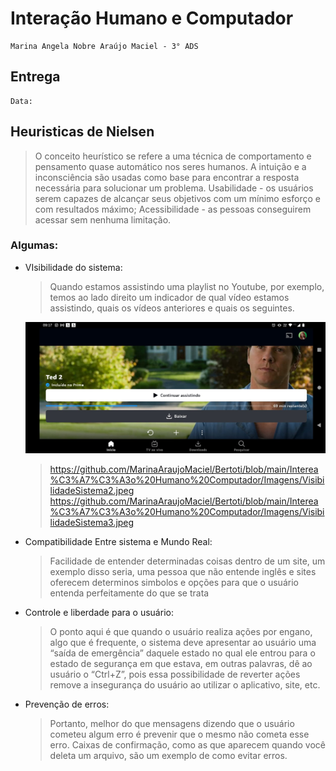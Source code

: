 # Interação Humano e Computador 
    Marina Angela Nobre Araújo Maciel - 3° ADS

## Entrega
    Data: 

## Heuristicas de Nielsen
> O conceito heurístico se refere a uma técnica de comportamento e pensamento quase automático nos seres humanos. A intuição e a inconsciência são usadas como base para encontrar a resposta necessária para solucionar um problema. Usabilidade - os usuários serem capazes de alcançar seus objetivos com um mínimo esforço e com resultados máximo; Acessibilidade - as pessoas conseguirem acessar sem nenhuma limitação.

### Algumas:
* VIsibilidade do sistema: 
    > Quando estamos assistindo uma playlist no Youtube, por exemplo, temos ao lado direito um indicador de qual vídeo estamos assistindo, quais os vídeos anteriores e quais os seguintes.

   ![Imagem 1](https://github.com/MarinaAraujoMaciel/Bertoti/blob/main/Interea%C3%A7%C3%A3o%20Humano%20Computador/Imagens/VisibilidadeSistema1.jpeg) 
  
    > https://github.com/MarinaAraujoMaciel/Bertoti/blob/main/Interea%C3%A7%C3%A3o%20Humano%20Computador/Imagens/VisibilidadeSistema2.jpeg
    > https://github.com/MarinaAraujoMaciel/Bertoti/blob/main/Interea%C3%A7%C3%A3o%20Humano%20Computador/Imagens/VisibilidadeSistema3.jpeg 

* Compatibilidade Entre sistema e Mundo Real: 
    > Facilidade de entender determinadas coisas dentro de um site, um exemplo disso seria, uma pessoa que não entende inglês e sites oferecem determinos simbolos e opções para que o usuário entenda perfeitamente do que se trata
    > 
* Controle e liberdade para o usuário:
    > O ponto aqui é que quando o usuário realiza ações por engano, algo que é frequente, o sistema deve apresentar ao usuário uma “saída de emergência” daquele estado no qual ele entrou para o estado de segurança em que estava, em outras palavras, dê ao usuário o “Ctrl+Z”, pois essa possibilidade de reverter ações remove a insegurança do usuário ao utilizar o aplicativo, site, etc.
    >
* Prevenção de erros:
    > Portanto, melhor do que mensagens dizendo que o usuário cometeu algum erro é prevenir que o mesmo não cometa esse erro. Caixas de confirmação, como as que aparecem quando você deleta um arquivo, são um exemplo de como evitar erros.
    >


